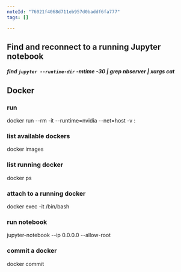 ```yaml
---
noteId: "76021f4068d711eb957d0baddf6fa777"
tags: []

---
```


## Find and reconnect to a running Jupyter notebook

##### find `jupyter --runtime-dir` -mtime -30 | grep nbserver | xargs cat


## Docker

### run
docker run --rm -it --runtime=nvidia --net=host -v <local dir>:<destination dir> <docker Image id>
### list available dockers
docker images
### list running docker
docker ps
### attach to a running docker
docker exec -it <container id> /bin/bash
### run notebook
jupyter-notebook --ip 0.0.0.0 --allow-root
### commit a docker
docker commit <docker container id> <new docker name>